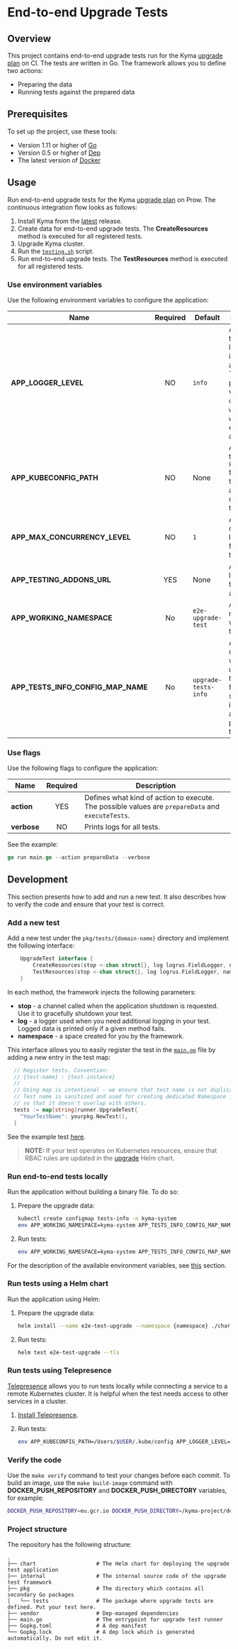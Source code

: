 # End-to-end Upgrade Tests

## Overview

This project contains end-to-end upgrade tests run for the Kyma [upgrade plan](https://github.com/kyma-project/test-infra/blob/master/prow/scripts/cluster-integration/kyma-gke-upgrade.sh) on CI. The tests are written in Go. The framework allows you to define two actions:

- Preparing the data
- Running tests against the prepared data

## Prerequisites

To set up the project, use these tools:

- Version 1.11 or higher of [Go](https://golang.org/dl/)
- Version 0.5 or higher of [Dep](https://github.com/golang/dep)
- The latest version of [Docker](https://www.docker.com/)

## Usage

Run end-to-end upgrade tests for the Kyma [upgrade plan](https://github.com/kyma-project/test-infra/blob/master/prow/scripts/cluster-integration/kyma-gke-upgrade.sh) on Prow. The continuous integration flow looks as follows:

1. Install Kyma from the [latest](https://github.com/kyma-project/kyma/releases/latest) release.
2. Create data for end-to-end upgrade tests. The **CreateResources** method is executed for all registered tests.
3. Upgrade Kyma cluster.
4. Run the [`testing.sh`](../../../installation/scripts/testing.sh) script.
5. Run end-to-end upgrade tests. The **TestResources** method is executed for all registered tests.

### Use environment variables

Use the following environment variables to configure the application:

| Name | Required | Default | Description |
|-----|:---------:|--------|------------|
| **APP_LOGGER_LEVEL** | NO | `info` | A parameter that sets the logging level in an application. The possible values are `debug`, `info`, `warn`, `warning`, `error`, `fatal`, and `panic`. |
| **APP_KUBECONFIG_PATH** | NO | None | A path to the `kubeconfig` file needed to run an application outside of the cluster. |
| **APP_MAX_CONCURRENCY_LEVEL** | NO | `1` | A maximum concurrency level used for running tests. |
| **APP_TESTING_ADDONS_URL** | YES | None | An external link to testing addons. |
| **APP_WORKING_NAMESPACE** | No | `e2e-upgrade-test` | A namespace where the test is run. |
| **APP_TESTS_INFO_CONFIG_MAP_NAME** | No | `upgrade-tests-info` | A name of a config map, where the upgrade test framework stores information about passed tests. |

### Use flags

Use the following flags to configure the application:

| Name | Required | Description |
|-----|:---------:|------------|
| **action** | YES | Defines what kind of action to execute. The possible values are `prepareData` and `executeTests`. |
| **verbose** | NO | Prints logs for all tests. |

See the example:

```go
go run main.go --action prepareData --verbose
```

## Development

This section presents how to add and run a new test. It also describes how to verify the code and ensure that your test is correct.

### Add a new test

Add a new test under the `pkg/tests/{domain-name}` directory and implement the following interface:

```go
    UpgradeTest interface {
        CreateResources(stop <-chan struct{}, log logrus.FieldLogger, namespace string) error
        TestResources(stop <-chan struct{}, log logrus.FieldLogger, namespace string) error
    }
```

In each method, the framework injects the following parameters:

- **stop** - a channel called when the application shutdown is requested. Use it to gracefully shutdown your test.
- **log** - a logger used when you need additional logging in your test. Logged data is printed only if a given method fails.
- **namespace** - a space created for you by the framework.

This interface allows you to easily register the test in the [`main.go`](./main.go) file by adding a new entry in the test map:

```go
  // Register tests. Convention:
  // {test-name} : {test-instance}
  //
  // Using map is intentional - we ensure that test name is not duplicated.
  // Test name is sanitized and used for creating dedicated Namespace for a given test
  // so that it doesn't overlap with others.
  tests := map[string]runner.UpgradeTest{
    "YourTestName": yourpkg.NewTest(),
  }
```

See the example test [here](./pkg/tests/hello-world/test.go).

>**NOTE:**  If your test operates on Kubernetes resources, ensure that RBAC rules are updated in the [upgrade](./chart/upgrade) Helm chart.

### Run end-to-end tests locally

Run the application without building a binary file. To do so:

1. Prepare the upgrade data:

   ```bash
   kubectl create configmap tests-info -n kyma-system
   env APP_WORKING_NAMESPACE=kyma-system APP_TESTS_INFO_CONFIG_MAP_NAME=tests-info APP_KUBECONFIG_PATH=/Users/$USER/.kube/config APP_LOGGER_LEVEL=debug APP_TESTING_ADDONS_URL="https://github.com/kyma-project/addons/releases/download/0.8.0/index-testing.yaml" go run main.go --action prepareData
   ```

2. Run tests:

   ```bash
   env APP_WORKING_NAMESPACE=kyma-system APP_TESTS_INFO_CONFIG_MAP_NAME=tests-info APP_KUBECONFIG_PATH=/Users/$USER/.kube/config APP_LOGGER_LEVEL=debug APP_TESTING_ADDONS_URL="https://github.com/kyma-project/addons/releases/download/0.8.0/index-testing.yaml" go run main.go --action executeTests
   ```

For the description of the available environment variables, see [this](#use-environment-variables) section.

### Run tests using a Helm chart

Run the application using Helm:

1. Prepare the upgrade data:

    ```bash
    helm install --name e2e-test-upgrade --namespace {namespace} ./chart/upgrade/ --wait --tls
    ```

2. Run tests:

    ```bash
    helm test e2e-test-upgrade --tls
    ```

### Run tests using Telepresence

[Telepresence](https://www.telepresence.io/) allows you to run tests locally while connecting a service to a remote Kubernetes cluster. It is helpful when the test needs access to other services in a cluster.

1. [Install Telepresence](https://www.telepresence.io/reference/install).
2. Run tests:

   ```bash
   env APP_KUBECONFIG_PATH=/Users/$USER/.kube/config APP_LOGGER_LEVEL=debug APP_TESTING_ADDONS_URL="https://github.com/kyma-project/addons/releases/download/0.8.0/index-testing.yaml" telepresence --run go run main.go  --action executeTests --verbose
   ```

### Verify the code

Use the `make verify` command to test your changes before each commit. To build an image, use the `make build-image` command with **DOCKER_PUSH_REPOSITORY** and **DOCKER_PUSH_DIRECTORY** variables, for example:

```bash
DOCKER_PUSH_REPOSITORY=eu.gcr.io DOCKER_PUSH_DIRECTORY=/kyma-project/develop make build-image
```

### Project structure

The repository has the following structure:

```text
.
├── chart                   # The Helm chart for deploying the upgrade test application
├── internal                # The internal source code of the upgrade test framework
├── pkg                     # The directory which contains all secondary Go packages
│   └── tests               # The package where upgrade tests are defined. Put your test here.
├── vendor                  # Dep-managed dependencies
├── main.go                 # The entrypoint for upgrade test runner
├── Gopkg.toml              # A dep manifest
└── Gopkg.lock              # A dep lock which is generated automatically. Do not edit it.
```
